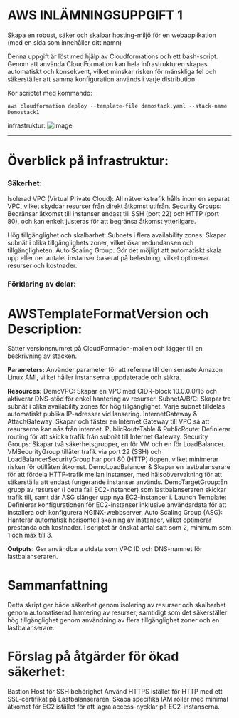 # AWS INLÄMNINGSUPPGIFT 1

Skapa en robust, säker och skalbar hosting-miljö för en webapplikation (med en sida som innehåller ditt namn)

Denna uppgift är löst med hjälp av Cloudformations och ett bash-script. Genom att använda CloudFormation kan hela infrastrukturen skapas automatiskt och konsekvent, vilket minskar risken för mänskliga fel och säkerställer att samma konfiguration används i varje distribution.

Kör scriptet med kommando: 
```
aws cloudformation deploy --template-file demostack.yaml --stack-name Demostack1
```
infrastruktur:
![image](https://github.com/user-attachments/assets/03a9c88b-9b13-4bcc-91e9-61332ed38c6b)

___
# Överblick på infrastruktur:

### Säkerhet:
Isolerad VPC (Virtual Private Cloud): All nätverkstrafik hålls inom en separat VPC, vilket skyddar resurser från direkt åtkomst utifrån.
Security Groups: Begränsar åtkomst till instanser endast till SSH (port 22) och HTTP (port 80), och kan enkelt justeras för att begränsa åtkomst ytterligare.

Hög tillgänglighet och skalbarhet:
Subnets i flera availability zones: Skapar subnät i olika tillgänglighets zoner, vilket ökar redundansen och tillgängligheten.
Auto Scaling Group: Gör det möjligt att automatiskt skala upp eller ner antalet instanser baserat på belastning, vilket optimerar resurser och kostnader.

### Förklaring av delar:
# AWSTemplateFormatVersion och Description:
Sätter versionsnumret på CloudFormation-mallen och lägger till en beskrivning av stacken.

**Parameters:**
Använder parameter för att referera till den senaste Amazon Linux AMI, vilket håller instanserna uppdaterade och säkra.

**Resources:**
DemoVPC: Skapar en VPC med CIDR-block 10.0.0.0/16 och aktiverar DNS-stöd för enkel hantering av resurser.
SubnetA/B/C: Skapar tre subnät i olika availability zones för hög tillgänglighet. Varje subnet tilldelas automatiskt publika IP-adresser vid lansering.
InternetGateway & AttachGateway: Skapar och fäster en Internet Gateway till VPC så att resurserna kan nås från internet.
PublicRouteTable & PublicRoute: Definierar routing för att skicka trafik från subnät till Internet Gateway.
Security Groups: Skapar två säkerhetsgrupper, en för VM och en för LoadBalancer. VMSecurityGroup tillåter trafik via port 22 (SSH) och LoadBalancerSecurityGroup har port 80 (HTTP) öppen, vilket minimerar risken för otillåten åtkomst.
DemoLoadBalancer & Skapar en lastbalanserare för att fördela HTTP-trafik mellan instanser, med hälsoövervakning för att säkerställa att endast fungerande instanser används. 
DemoTargetGroup:En grupp av resurser (i detta fall EC2-instancer) som lastbalanseraren skickar trafik till, samt där ASG slänger upp nya EC2-instancer i. 
Launch Template: Definierar konfigurationen för EC2-instanser inklusive användardata för att installera och konfigurera NGINX-webbserver.
Auto Scaling Group (ASG): Hanterar automatisk horisontell skalning av instanser, vilket optimerar prestanda och kostnader. I scriptet är önskat antal satt som 2, minimum som 1 och max till 3.

**Outputs:**
Ger användbara utdata som VPC ID och DNS-namnet för lastbalanseraren.

# Sammanfattning 
Detta skript ger både säkerhet genom isolering av resurser och skalbarhet genom automatiserad hantering av resurser, samtidigt som det säkerställer hög tillgänglighet genom användning av flera tillgänglighet zoner och en lastbalanserare.

# Förslag på åtgärder för ökad säkerhet:
Bastion Host för SSH behörighet
Använd HTTPS istället för HTTP med ett SSL-certifikat på Lastbalanseraren.
Skapa specifika IAM roller med minimal åtkomst för EC2 istället för att lagra access-nycklar på EC2-instanserna.




